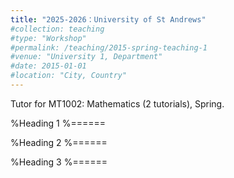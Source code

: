 ```yaml
---
title: "2025-2026：University of St Andrews"
#collection: teaching
#type: "Workshop"
#permalink: /teaching/2015-spring-teaching-1
#venue: "University 1, Department"
#date: 2015-01-01
#location: "City, Country"
---
```


Tutor for MT1002: Mathematics (2 tutorials), Spring.

%Heading 1
%======

%Heading 2
%======

%Heading 3
%======
